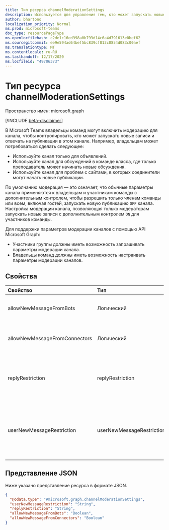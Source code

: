 ```yaml
---
title: Тип ресурса channelModerationSettings
description: Используется для управления тем, кто может запускать новые записи и отвечать на них в канале.
author: bhartono
localization_priority: Normal
ms.prod: microsoft-teams
doc_type: resourcePageType
ms.openlocfilehash: c2de1c16ed998a0b793d14c6a4d791613e0bef62
ms.sourcegitcommit: ee9e594ad64bef5bc839cf813c0854d083c00aef
ms.translationtype: MT
ms.contentlocale: ru-RU
ms.lasthandoff: 12/17/2020
ms.locfileid: "49706373"
---
```

# <a name="channelmoderationsettings-resource-type"></a>Тип ресурса channelModerationSettings

Пространство имен: microsoft.graph

[!INCLUDE [beta-disclaimer](../../includes/beta-disclaimer.md)]

В Microsoft Teams владельцы команд могут включить модерацию для канала, чтобы контролировать, кто может запускать новые записи и отвечать на публикации в этом канале. Например, владельцам может потребоваться сделать следующее:

- Используйте канал только для объявлений.
- Используйте канал для обсуждений в команде класса, где только преподаватель может начинать новые обсуждения.
- Используйте канал для проблем с сайтами, в которых соединители могут начать новые публикации.

По умолчанию модерация — это означает, что обычные параметры канала применяются к владельцам и участникам команды с дополнительным контролем, чтобы разрешить только членам команды или всем, включая гостей, запускать новую публикацию `OFF` канала. Настройка модерации канала, позволяющая только модераторам запускать новые записи с дополнительным контролем `ON` для участников команды.

Для поддержки параметров модерации каналов с помощью API Microsoft Graph:

- Участники группы должны иметь возможность запрашивать параметры модерации канала.
- Владельцы команд должны иметь возможность настраивать параметры модерации каналов.

## <a name="properties"></a>Свойства
|Свойство|Тип|Описание|
|:---|:---|:---|
|allowNewMessageFromBots|Логический|Указывает, разрешено ли ботам размещать сообщения.|
|allowNewMessageFromConnectors|Логический|Указывает, разрешено ли соединитетелям отправлять сообщения.|
|replyRestriction|replyRestriction|Указывает, кому разрешено отвечать на канал teams. Возможные значения: `everyone`, `authorAndModerators`, `unknownFutureValue`.|
|userNewMessageRestriction|userNewMessageRestriction|Указывает, кому разрешено отправлять сообщения в канал Teams. Возможные значения: `everyone`, `everyoneExceptGuests`, `moderators`, `unknownFutureValue`.|

## <a name="json-representation"></a>Представление JSON
Ниже указано представление ресурса в формате JSON.
<!-- {
  "blockType": "resource",
  "@odata.type": "microsoft.graph.channelModerationSettings"
}
-->
``` json
{
  "@odata.type": "#microsoft.graph.channelModerationSettings",
  "userNewMessageRestriction": "String",
  "replyRestriction": "String",
  "allowNewMessageFromBots": "Boolean",
  "allowNewMessageFromConnectors": "Boolean"
}
```
